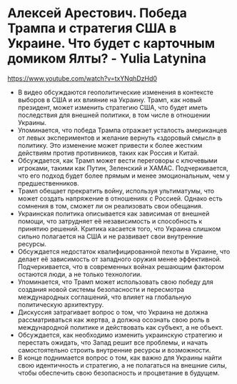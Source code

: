 # Алексей Арестович. Победа Трампа и стратегия США в Украине.  Что будет с карточным домиком Ялты? - Yulia Latynina

https://www.youtube.com/watch?v=txYNqhDzHd0

- В видео обсуждаются геополитические изменения в контексте выборов в США и их влияние на Украину. Трамп, как новый президент, может изменить стратегию США, что будет иметь последствия для внешней политики, в том числе в отношении Украины.
- Упоминается, что победа Трампа отражает усталость американцев от левых экспериментов и желание вернуть «здоровый смысл» в политику. Это изменение может привести к более жестким действиям против противников, таких как Россия и Китай.
- Обсуждается, как Трамп может вести переговоры с ключевыми игроками, такими как Путин, Зеленский и ХАМАС. Подчеркивается, что его подход будет более прямым и менее эмоциональным, чем у предшественников.
- Трамп обещает прекратить войну, используя ультиматумы, что может создать напряжение в отношениях с Россией. Однако есть сомнения в том, сможет ли он реализовать свои обещания.
- Украинская политика описывается как зависимая от внешней помощи, что затрудняет её независимость и способность к принятию решений. Критика касается того, что Украина слишком сильно полагается на США и не развивает свои внутренние ресурсы.
- Обсуждается недостаток квалифицированной пехоты в Украине, что делает её зависимость от западного оружия менее эффективной. Подчеркивается, что в современных войнах решающим фактором остаются люди, а не только технологии.
- Упоминается, что Трамп может использовать свою победу для создания новой системы безопасности и пересмотра международных соглашений, что влияет на глобальную политическую архитектуру.
- Дискуссия затрагивает вопрос о том, что Украина не должна рассматриваться как жертва, а должна осознать свою роль в международной политике и действовать как субъект, а не объект.
- Обсуждается, как необходимо изменить украинскую стратегию и перестать ожидать, что Запад решит все проблемы, и начать самостоятельно строить внутренние ресурсы и возможности.
- В конце поднимается вопрос о том, как важно для Украины найти свою идентичность и стратегию, а не полагаться на внешние силы, чтобы обеспечить свою безопасность и процветание в будущем.